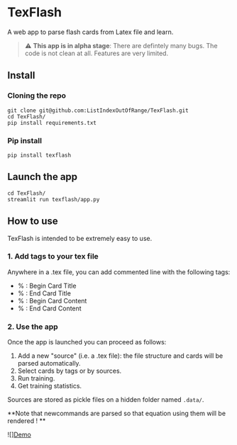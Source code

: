 # TexFlash

A web app to parse flash cards from Latex file and learn. 

> :warning: **This app is in alpha stage**: There are defintely many bugs. The code is not clean at all. Features are very limited.


<!-- ------------------------------------------------------------------------------------------ -->

## Install

### Cloning the repo

```
git clone git@github.com:ListIndexOutOfRange/TexFlash.git
cd TexFlash/
pip install requirements.txt
```


### Pip install

```
pip install texflash
```

<!-- ------------------------------------------------------------------------------------------ -->

## Launch the app

```
cd TexFlash/
streamlit run texflash/app.py 
```

<!-- ------------------------------------------------------------------------------------------ -->

## How to use

TexFlash is intended to be extremely easy to use.


### 1. Add tags to your tex file

Anywhere in a .tex file, you can add commented line with the following tags:

- % <BCT>: Begin Card Title
- % <ECT>: End Card Title
- % <BCC>: Begin Card Content
- % <ECC>: End Card Content


### 2. Use the app

Once the app is launched you can proceed as follows:

1. Add a new "source" (i.e. a .tex file): the file structure and cards will be parsed automatically.
2. Select cards by tags or by sources.
3. Run training.
4. Get training statistics. 


Sources are stored as pickle files on a hidden folder named `.data/`.

**Note that newcommands are parsed so that equation using them will be rendered ! ** 



![][Demo](./assets/demo.webm)